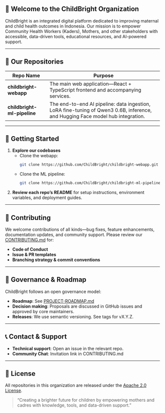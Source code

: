## 👋 Welcome to the ChildBright Organization

ChildBright is an integrated digital platform dedicated to improving maternal and child health outcomes in Indonesia. Our mission is to empower Community Health Workers (Kaders), Mothers, and other stakeholders with accessible, data-driven tools, educational resources, and AI-powered support.

---

## 📂 Our Repositories

| Repo Name                | Purpose                                                                                 |
| ------------------------ | --------------------------------------------------------------------------------------- |
| **childbright-webapp**   | The main web application—React + TypeScript frontend and accompanying services. |
| **childbright-ml-pipeline** | The end-to-end AI pipeline: data ingestion, LoRA fine-tuning of Qwen3 0.6B, inference, and Hugging Face model hub integration. |

---

## 🚀 Getting Started

1. **Explore our codebases**  
   - Clone the webapp:  
     ```bash
     git clone https://github.com/ChildBright/childbright-webapp.git
     ```  
   - Clone the ML pipeline:  
     ```bash
     git clone https://github.com/ChildBright/childbright-ml-pipeline.git
     ```
2. **Review each repo’s README** for setup instructions, environment variables, and deployment guides.

---

## 🤝 Contributing

We welcome contributions of all kinds—bug fixes, feature enhancements, documentation updates, and community support. Please review our [CONTRIBUTING.md](/.github/CONTRIBUTING.md) for:

- **Code of Conduct**  
- **Issue & PR templates**  
- **Branching strategy & commit conventions**  

---

## 📣 Governance & Roadmap

ChildBright follows an open governance model:  
- **Roadmap**: See [PROJECT-ROADMAP.md](/.github/PROJECT-ROADMAP.md)  
- **Decision making**: Proposals are discussed in GitHub issues and approved by core maintainers.  
- **Releases**: We use semantic versioning. See tags for vX.Y.Z.

---

## 📞 Contact & Support

- **Technical support**: Open an issue in the relevant repo.  
- **Community Chat**: Invitation link in CONTRIBUTING.md  

---

## 📄 License

All repositories in this organization are released under the [Apache 2.0 License](https://github.com/ChildBright/.github/blob/main/LICENSE).  

> “Creating a brighter future for children by empowering mothers and cadres with knowledge, tools, and data-driven support.”  
